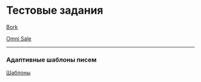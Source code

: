 
# Тестовые задания

<a href="https://vilyaka.github.io/bork/">Bork</a>

<a href="https://vilyaka.github.io/omnisale/build/">Omni Sale</a>


___

### Адаптивные шаблоны писем

<a href="https://vilyaka.github.io/adaptive-for-dispatch/">Шаблоны</a>
